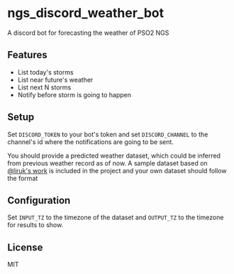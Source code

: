 # ngs_discord_weather_bot

A discord bot for forecasting the weather of PSO2 NGS

## Features
* List today's storms
* List near future's weather
* List next N storms
* Notify before storm is going to happen

## Setup

Set `DISCORD_TOKEN` to your bot's token and set `DISCORD_CHANNEL` to the channel's id where the notifications are going to be sent.

You should provide a predicted weather dataset, which could be inferred from previous weather record as of now.
A sample dataset based on [@liruk's work](https://docs.google.com/spreadsheets/d/1Nf4NSSUhhX4EcsIFzdRYJSsJXWAH4_8Rg7b58oaTwag/edit#gid=18583798) is included in the project and your own dataset should follow the format

## Configuration
Set `INPUT_TZ` to the timezone of the dataset and `OUTPUT_TZ` to the timezone for results to show.

## License
MIT
